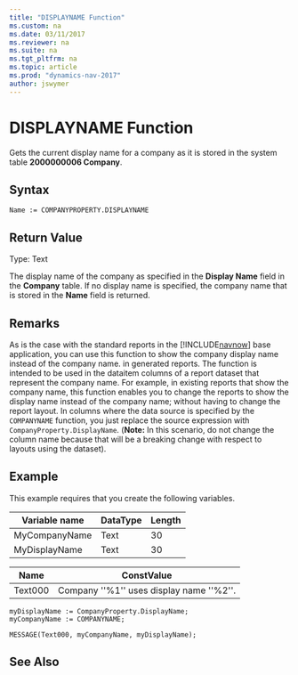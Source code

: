 ```yaml
---
title: "DISPLAYNAME Function"
ms.custom: na
ms.date: 03/11/2017
ms.reviewer: na
ms.suite: na
ms.tgt_pltfrm: na
ms.topic: article
ms.prod: "dynamics-nav-2017"
author: jswymer
---
```

# DISPLAYNAME Function
Gets the current display name for a company as it is stored in the system table **2000000006 Company**. 

## Syntax  

```  
Name := COMPANYPROPERTY.DISPLAYNAME
```  
  
## Return Value  
 Type: Text  
  
The display name of the company as specified in the **Display Name** field in the **Company** table. If no display name is specified, the company name that is stored in the **Name** field is returned. 

## Remarks
As is the case with the standard reports in the [!INCLUDE[navnow](includes/navnow_md.md)] base application, you can use this function to show the company display name instead of the company name. in generated reports. The function is intended to be used in the dataitem columns of a report dataset that represent the company name. For example, in existing reports that show the company name, this function enables you to change the reports to show the display name instead of the company name; without having to change the report layout. In columns where the data source is specified by the `COMPANYNAME` function, you just replace the source expression with `CompanyProperty.DisplayName`. (**Note:** In this scenario, do not change the column name because that will be a breaking change with respect to layouts using the dataset).

## Example  
 This example requires that you create the following variables.

|Variable name|DataType|Length|  
|-------------------|--------------|------------|  
|MyCompanyName|Text|30|
|MyDisplayName|Text|30|  
  
|Name|ConstValue|  
|----------|----------------|  
|Text000|Company ''%1'' uses display name ''%2''.|  
  
```  
myDisplayName := CompanyProperty.DisplayName;
myCompanyName := COMPANYNAME;

MESSAGE(Text000, myCompanyName, myDisplayName); 
```  
  
## See Also  